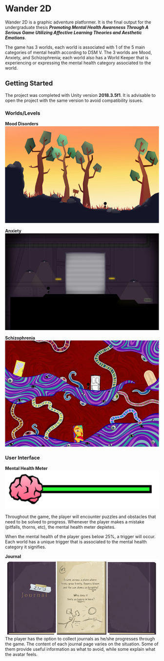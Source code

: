 # Wander 2D

Wander 2D is a graphic adventure platformer. It is the final output for the undergraduate thesis ***Promoting Mental Health Awareness Through A Serious Game Utilizing Affective Learning Theories and Aesthetic Emotions***.

The game has 3 worlds, each world is associated with 1 of the 5 main categories of mental health according to DSM V. The 3 worlds are Mood, Anxiety, and Schizophrenia; each world also has a World Keeper that is experiencing or expressing the mental health category associated to the world.

## Getting Started

The project was completed with Unity version **2018.3.5f1**. It is advisable to open the project with the same version to avoid compatibility issues.

### Worlds/Levels

**Mood Disorders**  
![Mood Disorder](https://github.com/jjesuscastro/Wander2Dv2/blob/master/readme_files/mood_1.png?raw=true)

**Anxiety**  
![Anxiety](https://github.com/jjesuscastro/Wander2Dv2/blob/master/readme_files/anxiety_1.png?raw=true)

**Schizophrenia**  
![Schizophrenia](https://github.com/jjesuscastro/Wander2Dv2/blob/master/readme_files/schizo_1.png?raw=true)

### User Interface

**Mental Health Meter**
![MH Meter](https://github.com/jjesuscastro/Wander2Dv2/blob/master/readme_files/mhmeter.png?raw=true)

Throughout the game, the player will encounter puzzles and obstacles that need to be solved to progress. Whenever the player makes a mistake (pitfalls, thorns, etc), the mental health meter depletes.

When the mental health of the player goes below 25%, a trigger will occur. Each world has a unique trigger that is associated to the mental health category it signifies.

**Journal**
![Journal](https://github.com/jjesuscastro/Wander2Dv2/blob/master/readme_files/journals.png?raw=true)
The player has the option to collect journals as he/she progresses through the game. The content of each journal page varies on the situation. Some of them provide useful information as what to avoid, while some explain what the avatar feels.
